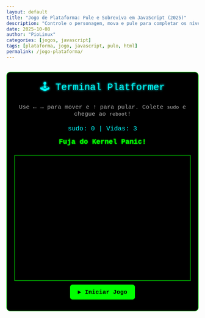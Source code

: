 ```yaml
---
layout: default
title: "Jogo de Plataforma: Pule e Sobreviva em JavaScript (2025)"
description: "Controle o personagem, mova e pule para completar os níveis. Jogo feito com HTML, CSS e JavaScript puro — sem frameworks.Física de jogos e lógica."
date: 2025-10-08
author: "PioLinux"
categories: [jogos, javascript]
tags: [plataforma, jogo, javascript, pulo, html]
permalink: /jogo-plataforma/
---
```


<section>

<style>
  .platformer-container {
    font-family: 'Courier New', monospace;
    background: #000;
    color: #0f0;
    text-align: center;
    padding: 20px;
    margin: 30px auto;
    max-width: 600px;
    border: 1px solid #0f0;
    border-radius: 10px;
    overflow: hidden;
  }
  .platformer-title {
    color: #0ff;
    font-size: 1.8em;
    margin-bottom: 20px;
    text-shadow: 0 0 5px #0ff;
  }
  .platformer-info {
    font-size: 1.1em;
    margin-bottom: 20px;
    color: #aaa;
  }
  .platformer-canvas {
    background: #000;
    border: 1px solid #0f0;
    display: block;
    margin: 0 auto;
  }
  .platformer-stats {
    font-size: 1.2em;
    margin: 15px 0;
    color: #0ff;
  }
  .platformer-message {
    font-size: 1.3em;
    font-weight: bold;
    margin: 15px 0;
    min-height: 30px;
    color: #0f0;
    text-shadow: 0 0 3px #0f0;
  }
  .platformer-btn {
    background: #0f0;
    color: #000;
    border: none;
    padding: 10px 20px;
    font-size: 1.1em;
    border-radius: 6px;
    cursor: pointer;
    margin: 10px;
    font-family: 'Courier New', monospace;
    font-weight: bold;
  }
  .platformer-btn:hover {
    background: #0ff;
    color: #000;
  }
</style>

<div class="platformer-container">
  <div class="platformer-title">🕹️ Terminal Platformer</div>
  <p class="platformer-info">Use <strong>← →</strong> para mover e <strong>↑</strong> para pular. Colete <code>sudo</code> e chegue ao <code>reboot</code>!</p>
  <div class="platformer-stats" id="score">sudo: 0 | Vidas: 3</div>
  <div class="platformer-message" id="message">Fuja do Kernel Panic!</div>
  <canvas id="gameCanvas" class="platformer-canvas" width="560" height="400"></canvas>
  <button class="platformer-btn" id="startBtn">▶️ Iniciar Jogo</button>
  <button class="platformer-btn" id="restartBtn" style="display:none;">🔁 Reiniciar</button>
</div>

<script>
  const canvas = document.getElementById('gameCanvas');
  const ctx = canvas.getContext('2d');
  const scoreElement = document.getElementById('score');
  const messageElement = document.getElementById('message');
  const startBtn = document.getElementById('startBtn');
  const restartBtn = document.getElementById('restartBtn');

  let player = {
    x: 50,
    y: 300,
    width: 30,
    height: 30,
    speed: 5,
    jumpPower: 12,
    velY: 0,
    jumping: false,
    dx: 0
  };

  let gravity = 0.6;
  let platforms = [
    { x: 0, y: 350, width: 600, height: 50 },
    { x: 100, y: 280, width: 100, height: 20 },
    { x: 250, y: 220, width: 100, height: 20 },
    { x: 400, y: 160, width: 100, height: 20 }
  ];

  let sudos = [
    { x: 120, y: 250, collected: false },
    { x: 270, y: 190, collected: false },
    { x: 420, y: 130, collected: false }
  ];

  let obstacles = [
    { x: 180, y: 320, width: 30, height: 30, type: 'panic' },
    { x: 320, y: 190, width: 30, height: 30, type: 'leak' }
  ];

  let reboot = { x: 500, y: 110, width: 40, height: 40 };
  let score = 0;
  let lives = 3;
  let gameRunning = false;

  function drawPlayer() {
    ctx.fillStyle = '#0ff';
    ctx.fillRect(player.x, player.y, player.width, player.height);
    ctx.fillStyle = '#000';
    ctx.font = '16px Courier New';
    ctx.fillText('>_ ', player.x + 2, player.y + 20);
  }

  function drawPlatforms() {
    platforms.forEach(platform => {
      ctx.fillStyle = '#333';
      ctx.fillRect(platform.x, platform.y, platform.width, platform.height);
      ctx.strokeStyle = '#0f0';
      ctx.strokeRect(platform.x, platform.y, platform.width, platform.height);
    });
  }

  function drawSudos() {
    sudos.forEach(sudo => {
      if (!sudo.collected) {
        ctx.fillStyle = '#ff0';
        ctx.fillRect(sudo.x, sudo.y, 20, 20);
        ctx.fillStyle = '#000';
        ctx.fillText('🔑', sudo.x + 2, sudo.y + 15);
      }
    });
  }

  function drawObstacles() {
    obstacles.forEach(obstacle => {
      ctx.fillStyle = obstacle.type === 'panic' ? '#f00' : '#f88';
      ctx.fillRect(obstacle.x, obstacle.y, obstacle.width, obstacle.height);
      ctx.fillStyle = '#fff';
      ctx.fillText(obstacle.type === 'panic' ? '💀' : '🩸', obstacle.x + 2, obstacle.y + 20);
    });
  }

  function drawReboot() {
    ctx.fillStyle = '#0f0';
    ctx.fillRect(reboot.x, reboot.y, reboot.width, reboot.height);
    ctx.fillStyle = '#000';
    ctx.fillText('🔁', reboot.x + 5, reboot.y + 25);
  }

  function checkSudoCollection() {
    sudos.forEach(sudo => {
      if (!sudo.collected &&
          player.x < sudo.x + 20 &&
          player.x + player.width > sudo.x &&
          player.y < sudo.y + 20 &&
          player.y + player.height > sudo.y) {
        sudo.collected = true;
        score++;
        scoreElement.textContent = `sudo: ${score} | Vidas: ${lives}`;
      }
    });
  }

  function checkObstacleCollision() {
    obstacles.forEach(obstacle => {
      if (player.x < obstacle.x + obstacle.width &&
          player.x + player.width > obstacle.x &&
          player.y < obstacle.y + obstacle.height &&
          player.y + player.height > obstacle.y) {
        // Colisão!
        lives--;
        scoreElement.textContent = `sudo: ${score} | Vidas: ${lives}`;
        player.x = 50;
        player.y = 300;
        player.velY = 0;
        if (lives <= 0) {
          gameOver();
        }
      }
    });
  }

  function checkRebootCollision() {
    if (player.x < reboot.x + reboot.width &&
        player.x + player.width > reboot.x &&
        player.y < reboot.y + reboot.height &&
        player.y + player.height > reboot.y) {
      // Vitória!
      if (score >= 3) {
        winGame();
      } else {
        messageElement.textContent = '❌ Colete todos os sudo primeiro!';
        messageElement.style.color = '#f00';
      }
    }
  }

  function update() {
    if (!gameRunning) return;

    ctx.clearRect(0, 0, canvas.width, canvas.height);

    // Gravidade
    player.velY += gravity;
    player.y += player.velY;

    // Movimento horizontal
    player.x += player.dx;

    // Limites de tela
    if (player.x < 0) player.x = 0;
    if (player.x + player.width > canvas.width) player.x = canvas.width - player.width;

    // Colisão com plataformas
    let onPlatform = false;
    platforms.forEach(platform => {
      if (player.x + player.width > platform.x &&
          player.x < platform.x + platform.width &&
          player.y + player.height > platform.y &&
          player.y + player.height < platform.y + platform.height + player.velY) {
        player.y = platform.y - player.height;
        player.velY = 0;
        player.jumping = false;
        onPlatform = true;
      }
    });

    // Se cair fora do mapa
    if (player.y > canvas.height) {
      lives--;
      scoreElement.textContent = `sudo: ${score} | Vidas: ${lives}`;
      player.x = 50;
      player.y = 300;
      player.velY = 0;
      if (lives <= 0) {
        gameOver();
      }
    }

    drawPlatforms();
    drawSudos();
    drawObstacles();
    drawReboot();
    drawPlayer();

    checkSudoCollection();
    checkObstacleCollision();
    checkRebootCollision();

    requestAnimationFrame(update);
  }

  function startGame() {
    player.x = 50;
    player.y = 300;
    player.velY = 0;
    player.dx = 0;
    player.jumping = false;

    sudos.forEach(sudo => { sudo.collected = false; });
    score = 0;
    lives = 3;
    scoreElement.textContent = 'sudo: 0 | Vidas: 3';
    messageElement.textContent = 'Fuja do Kernel Panic!';
    messageElement.style.color = '#0f0';

    gameRunning = true;
    startBtn.style.display = 'none';
    restartBtn.style.display = 'inline-block';

    update();
  }

  function gameOver() {
    gameRunning = false;
    messageElement.textContent = '💥 KERNEL PANIC! Sistema travado.';
    messageElement.style.color = '#f00';
    restartBtn.style.display = 'inline-block';
  }

  function winGame() {
    gameRunning = false;
    messageElement.textContent = '🎉 Sistema reiniciado com sucesso! Você é um sysadmin mestre!';
    messageElement.style.color = '#0f0';
    restartBtn.style.display = 'inline-block';
  }

  function restartGame() {
    if (gameRunning) {
      gameRunning = false;
    }
    startGame();
  }

  document.addEventListener('keydown', e => {
    if (!gameRunning) return;

    if (e.key === 'ArrowLeft') {
      player.dx = -player.speed;
    } else if (e.key === 'ArrowRight') {
      player.dx = player.speed;
    } else if (e.key === 'ArrowUp' && !player.jumping) {
      player.velY = -player.jumpPower;
      player.jumping = true;
    }
  });

  document.addEventListener('keyup', e => {
    if (e.key === 'ArrowLeft' || e.key === 'ArrowRight') {
      player.dx = 0;
    }
  });

  startBtn.addEventListener('click', startGame);
  restartBtn.addEventListener('click', restartGame);
</script>

</section>

